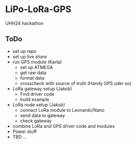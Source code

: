 # LiPo-LoRa-GPS
UHH24 hackathon

## ToDo
- set up repo
- set up live share
- run GPS module (Karla)
    - set up ATMEGA
    - get raw data
    - format data
    - crosscheck with source of truth (Handy GPS oder so)
- LoRa gateway setup (Jakob)
    - Find driver code
    - build example
- LoRa node setup (Jakob)
    - connect LoRa module to Leonardo/Nano
    - send data to gateway
    - check gateway
- combine LoRa and GPS driver code and modules
- Power stuff
- TBD ... 